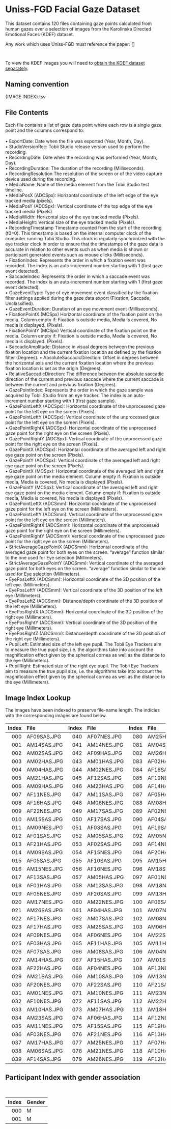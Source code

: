 # Uniss-FGD Facial Gaze Dataset
This dataset contains 120 files containing gaze points calculated from human gazes over a selection of images from the Karolinska Directed Emotional Faces (KDEF) dataset.

Any work which uses Uniss-FGD must reference the paper: []

```


```

To view the KDEF images you will need to [obtain the KDEF dataset separately](https://www.kdef.se/).

## Naming convention 

{IMAGE INDEX}.tsv

## File Contents 

Each file contains a list of gaze data point where each row is a single gaze point and the columns correspond to:<br>  
•	ExportDate: Date when the file was exported (Year, Month, Day).<br> 
•	StudioVersionRec: Tobii Studio release version used to perform the recording.<br> 
•	RecordingDate: Date when the recording was performed (Year, Month, Day).<br> 
•	RecordingDuration: The duration of the recording (Milliseconds).<br> 
•	RecordingResolution The resolution of the screen or of the video capture device used during the recording.<br> 
•	MediaName: Name of the media element from the Tobii Studio test timeline.<br> 
•	MediaPosX (ADCSpx): Horizontal coordinate of the left edge of the eye tracked media (pixels).<br> 
•	MediaPosY (ADCSpx): Vertical coordinate of the top edge of the eye tracked media (Pixels).<br> 
•	MediaWidth: Horizontal size of the eye tracked media (Pixels).<br> 
•	MediaHeight: Vertical size of the eye tracked media (Pixels).<br> 
•	RecordingTimestamp Timestamp counted from the start of the recording (t0=0). This timestamp is based on the internal computer clock of the computer running Tobii Studio. This clock is regularly synchronized with the eye tracker clock in order to ensure that the timestamps of the gaze data is accurate in relation to other events such as when media is shown or participant generated events such as mouse clicks (Milliseconds).<br> 
•	FixationIndex: Represents the order in which a fixation event was recorded. The index is an auto-increment number starting with 1 (first gaze event detected).<br> 
•	SaccadeIndex: Represents the order in which a saccade event was recorded. The index is an auto-increment number starting with 1 (first gaze event detected).<br> 
•	GazeEventType: Type of eye movement event classified by the fixation filter settings applied during the gaze data export (Fixation; Saccade; Unclassified).<br> 
•	GazeEventDuration: Duration of an eye movement event (Milliseconds).<br> 
•	FixationPointX (MCSpx) Horizontal coordinate of the fixation point on the media. Column empty if: Fixation is outside media, Media is covered, No media is displayed. (Pixels).<br> 
•	FixationPointY (MCSpx) Vertical coordinate of the fixation point on the media. Column empty if: Fixation is outside media, Media is covered, No media is displayed. (Pixels).<br> 
•	SaccadicAmplitude: Distance in visual degrees between the previous fixation location and the current fixation location as defined by the fixation filter (Degrees).
•	AbsoluteSaccadicDirection: Offset in degrees between the horizontal axis and the current fixation location where the previous fixation location is set as the origin (Degrees).<br> 
•	RelativeSaccadicDirection: The difference between the absolute saccadic direction of the current and previous saccade where the current saccade is between the current and previous fixation (Degrees).<br> 
•	GazePointIndex: Represents the order in which the gaze sample was acquired by Tobii Studio from an eye tracker. The index is an auto-increment number starting with 1 (first gaze sample).<br> 
•	GazePointLeftX (ADCSpx): Horizontal coordinate of the unprocessed gaze point for the left eye on the screen (Pixels).<br> 
•	GazePointLeftY (ADCSpx): Vertical coordinate of the unprocessed gaze point for the left eye on the screen (Pixels).<br> 
•	GazePointRightX (ADCSpx): Horizontal coordinate of the unprocessed gaze point for the right eye on the screen (Pixels).<br> 
•	GazePointRightY (ADCSpx): Vertical coordinate of the unprocessed gaze point for the right eye on the screen (Pixels).<br> 
•	GazePointX (ADCSpx): Horizontal coordinate of the averaged left and right eye gaze point on the screen (Pixels).<br> 
•	GazePointY (ADCSpx): Vertical coordinate of the averaged left and right eye gaze point on the screen (Pixels).<br> 
•	GazePointX (MCSpx): Horizontal coordinate of the averaged left and right eye gaze point on the media element. Column empty if: Fixation is outside media, Media is covered, No media is displayed (Pixels).<br> 
•	GazePointY (MCSpx): Vertical coordinate of the averaged left and right eye gaze point on the media element. Column empty if: Fixation is outside media, Media is covered, No media is displayed (Pixels).<br> 
•	GazePointLeftX (ADCSmm): Horizontal coordinate of the unprocessed gaze point for the left eye on the screen (Millimeters).<br> 
•	GazePointLeftY (ADCSmm): Vertical coordinate of the unprocessed gaze point for the left eye on the screen (Millimeters).<br> 
•	GazePointRightX (ADCSmm): Horizontal coordinate of the unprocessed gaze point for the right eye on the screen (Millimeters).<br> 
•	GazePointRightY (ADCSmm): Vertical coordinate of the unprocessed gaze point for the right eye on the screen (Millimeters).<br> 
•	StrictAverageGazePointX (ADCSmm): Horizontal coordinate of the averaged gaze point for both eyes on the screen. “average” function similar to the one used for Eye selection (Millimeters).<br> 
•	StrictAverageGazePointY (ADCSmm): Vertical coordinate of the averaged gaze point for both eyes on the screen. “average” function similar to the one used for Eye selection (Millimeters).<br> 
•	EyePosLeftX (ADCSmm): Horizontal coordinate of the 3D position of the left eye. (Millimeters).<br> 
•	EyePosLeftY (ADCSmm): Vertical coordinate of the 3D position of the left eye (Millimeters).<br> 
•	EyePosLeftZ (ADCSmm): Distance/depth coordinate of the 3D position of the left eye (Millimeters).<br> 
•	EyePosRightX (ADCSmm): Horizontal coordinate of the 3D position of the right eye (Millimeters).<br> 
•	EyePosRightY (ADCSmm): Vertical coordinate of the 3D position of the right eye (Millimeters).<br> 
•	EyePosRightZ (ADCSmm): Distance/depth coordinate of the 3D position of the right eye (Millimeters).<br> 
•	PupilLeft: Estimated size of the left eye pupil. The Tobii Eye Trackers aim to measure the true pupil size, i.e. the algorithms take into account the magnification effect given by the spherical cornea as well as the distance to the eye (Millimeters).<br> 
•	PupilRight: Estimated size of the right eye pupil. The Tobii Eye Trackers aim to measure the true pupil size, i.e. the algorithms take into account the magnification effect given by the spherical cornea as well as the distance to the eye (Millimeters).<br> 


## Image Index Lookup 

The images have been indexed to preserve file-name length. The indicies with the corresponding images are found below.<br>  

| Index | File 	| Index | File 	| Index | File 	|
|--------------:	|:---	|--------------:	|:---	|--------------:	|:---	|
| 000 	| AF09SAS.JPG 	| 040 	| AF07NES.JPG 	| 080 	| AM25HAS.JPG 	|
| 001 	| AM14SAS.JPG 	| 041 	| AM14NES.JPG 	| 081 	| AM04SAS.JPG 	|
| 002 	| AM02SAS.JPG 	| 042 	| AF09HAS.JPG 	| 082 	| AM26HAS.JPG 	|
| 003 	| AM02HAS.JPG 	| 043 	| AM01HAS.JPG 	| 083 	| AF02HAS.JPG 	|
| 004 	| AM04HAS.JPG 	| 044 	| AM02NES.JPG 	| 084 	| AF16SAS.JPG 	|
| 005 	| AM21HAS.JPG 	| 045 	| AF12SAS.JPG 	| 085 	| AF19NES.JPG 	|
| 006 	| AM09HAS.JPG 	| 046 	| AM23HAS.JPG 	| 086 	| AF14HAS.JPG 	|
| 007 	| AF11NES.JPG 	| 047 	| AM11SAS.JPG 	| 087 	| AF05HAS.JPG 	|
| 008 	| AF16HAS.JPG 	| 048 	| AM06NES.JPG 	| 088 	| AM08HAS.JPG 	|
| 009 	| AF22NES.JPG 	| 049 	| AM17SAS.JPG 	| 089 	| AF02NES.JPG 	|
| 010 	| AM15SAS.JPG 	| 050 	| AF17SAS.JPG 	| 090 	| AF04SAS.JPG 	|
| 011 	| AM09NES.JPG 	| 051 	| AF03SAS.JPG 	| 091 	| AF19SAS.JPG 	|
| 012 	| AF01SAS.JPG 	| 052 	| AM05SAS.JPG 	| 092 	| AM05NES.JPG 	|
| 013 	| AF21HAS.JPG 	| 053 	| AF02SAS.JPG 	| 093 	| AF14NES.JPG 	|
| 014 	| AM09SAS.JPG 	| 054 	| AF15NES.JPG 	| 094 	| AF20HAS.JPG 	|
| 015 	| AF05SAS.JPG 	| 055 	| AF10SAS.JPG 	| 095 	| AM15HAS.JPG 	|
| 016 	| AM15NES.JPG 	| 056 	| AF16NES.JPG 	| 096 	| AM18SAS.JPG 	|
| 017 	| AF13SAS.JPG 	| 057 	| AM05HAS.JPG 	| 097 	| AF01NES.JPG 	|
| 018 	| AF01HAS.JPG 	| 058 	| AM13SAS.JPG 	| 098 	| AM18NES.JPG 	|
| 019 	| AF05NES.JPG 	| 059 	| AF20SAS.JPG 	| 099 	| AM13HAS.JPG 	|
| 020 	| AM17NES.JPG 	| 060 	| AM22NES.JPG 	| 100 	| AF06SAS.JPG 	|
| 021 	| AM26SAS.JPG 	| 061 	| AF04HAS.JPG 	| 101 	| AM07NES.JPG 	|
| 022 	| AF17NES.JPG 	| 062 	| AM07SAS.JPG 	| 102 	| AM08NES.JPG 	|
| 023 	| AF17HAS.JPG 	| 063 	| AM25SAS.JPG 	| 103 	| AM06HAS.JPG 	|
| 024 	| AF09NES.JPG 	| 064 	| AF06NES.JPG 	| 104 	| AM22SAS.JPG 	|
| 025 	| AF03HAS.JPG 	| 065 	| AF11HAS.JPG 	| 105 	| AM11HAS.JPG 	|
| 026 	| AF07SAS.JPG 	| 066 	| AM08SAS.JPG 	| 106 	| AM04NES.JPG 	|
| 027 	| AM14HAS.JPG 	| 067 	| AF15HAS.JPG 	| 107 	| AM01SAS.JPG 	|
| 028 	| AF22HAS.JPG 	| 068 	| AF04NES.JPG 	| 108 	| AF13NES.JPG 	|
| 029 	| AM21SAS.JPG 	| 069 	| AM10SAS.JPG 	| 109 	| AM13NES.JPG 	|
| 030 	| AF20NES.JPG 	| 070 	| AF22SAS.JPG 	| 110 	| AF21SAS.JPG 	|
| 031 	| AM01NES.JPG 	| 071 	| AM10NES.JPG 	| 111 	| AM23NES.JPG 	|
| 032 	| AF10NES.JPG 	| 072 	| AF11SAS.JPG 	| 112 	| AM22HAS.JPG 	|
| 033 	| AM10HAS.JPG 	| 073 	| AM07HAS.JPG 	| 113 	| AM18HAS.JPG 	|
| 034 	| AM23SAS.JPG 	| 074 	| AF06HAS.JPG 	| 114 	| AF12NES.JPG 	|
| 035 	| AM11NES.JPG 	| 075 	| AF15SAS.JPG 	| 115 	| AF19HAS.JPG 	|
| 036 	| AF03NES.JPG 	| 076 	| AF21NES.JPG 	| 116 	| AF13HAS.JPG 	|
| 037 	| AM17HAS.JPG 	| 077 	| AM25NES.JPG 	| 117 	| AF07HAS.JPG 	|
| 038 	| AM06SAS.JPG 	| 078 	| AM21NES.JPG 	| 118 	| AF10HAS.JPG 	|
| 039 	| AF14SAS.JPG 	| 079 	| AM26NES.JPG 	| 119 	| AF12HAS.JPG 	|

## Participant Index with gender association 

<br>  

| Index | Gender 	| 
|--------------:|:---	|
| 000 	| M 	| 
| 001 	| M	  | 
